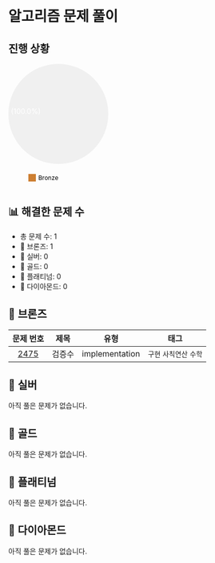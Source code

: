 # 알고리즘 문제 풀이

## 진행 상황
<svg width="400" height="250" xmlns="http://www.w3.org/2000/svg">
        <circle cx="100" cy="100" r="100" fill="#f0f0f0"/>
        <path d="M100,100 L200.0,100.0 A100,100 0 1,1 200.0,99.99999999999997 Z" fill="#CD7F32" /><text x="30.0" y="100.00000000000001" text-anchor="middle" fill="white">1 (100.0%)</text>
        <rect x="40" y="220" width="15" height="15" fill="#CD7F32"/><text x="60" y="232" font-size="12">Bronze</text>
    </svg>

## 📊 해결한 문제 수
- 총 문제 수: 1
- 🥉 브론즈: 1
- 🥈 실버: 0
- 🥇 골드: 0
- 💎 플래티넘: 0
- 💫 다이아몬드: 0

## 🥉 브론즈

| 문제 번호 | 제목 | 유형 | 태그 |
|:---:|:---:|:---:|:---:|
| [2475](https://www.acmicpc.net/problem/2475) | 검증수 | implementation | `구현` `사칙연산` `수학` |


## 🥈 실버
아직 풀은 문제가 없습니다.

## 🥇 골드
아직 풀은 문제가 없습니다.

## 💎 플래티넘
아직 풀은 문제가 없습니다.

## 💫 다이아몬드
아직 풀은 문제가 없습니다.
